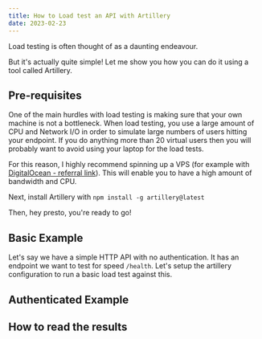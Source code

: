 ```yaml
---
title: How to Load test an API with Artillery
date: 2023-02-23
---
```


Load testing is often thought of as a daunting endeavour.

But it's actually quite simple! Let me show you how you can do it using a tool called Artillery.



## Pre-requisites

One of the main hurdles with load testing is making sure that your own machine is not a bottleneck. When load testing, you use a large amount of CPU and Network I/O in order to simulate large numbers of users hitting your endpoint. If you do anything more than 20 virtual users then you will probably want to avoid using your laptop for the load tests.

For this reason, I highly recommend spinning up a VPS (for example with [DigitalOcean - referral link](https://m.do.co/c/1bde5ebad5ef)). This will enable you to have a high amount of bandwidth and CPU.

Next, install Artillery with `npm install -g artillery@latest`

Then, hey presto, you're ready to go!



## Basic Example

Let's say we have a simple HTTP API with no authentication. It has an endpoint we want to test for speed `/health`. Let's setup the artillery configuration to run a basic load test against this.







## Authenticated Example





## How to read the results